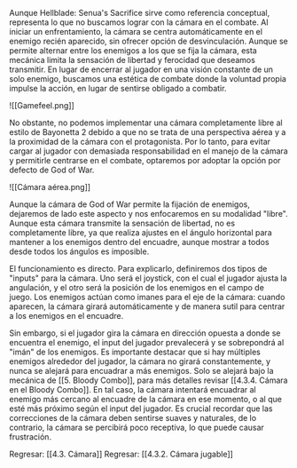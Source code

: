
Aunque Hellblade: Senua's Sacrifice sirve como referencia conceptual, representa lo que no buscamos lograr con la cámara en el combate. Al iniciar un enfrentamiento, la cámara se centra automáticamente en el enemigo recién aparecido, sin ofrecer opción de desvinculación. Aunque se permite alternar entre los enemigos a los que se fija la cámara, esta mecánica limita la sensación de libertad y ferocidad que deseamos transmitir. En lugar de encerrar al jugador en una visión constante de un solo enemigo, buscamos una estética de combate donde la voluntad propia impulse la acción, en lugar de sentirse obligado a combatir.

![[Gamefeel.png]]

No obstante, no podemos implementar una cámara completamente libre al estilo de Bayonetta 2 debido a que no se trata de una perspectiva aérea y a la proximidad de la cámara con el protagonista. Por lo tanto, para evitar cargar al jugador con demasiada responsabilidad en el manejo de la cámara y permitirle centrarse en el combate, optaremos por adoptar la opción por defecto de God of War.

![[Cámara aérea.png]]

Aunque la cámara de God of War permite la fijación de enemigos, dejaremos de lado este aspecto y nos enfocaremos en su modalidad "libre". Aunque esta cámara transmite la sensación de libertad, no es completamente libre, ya que realiza ajustes en el ángulo horizontal para mantener a los enemigos dentro del encuadre, aunque mostrar a todos desde todos los ángulos es imposible.

El funcionamiento es directo. Para explicarlo, definiremos dos tipos de "inputs" para la cámara. Uno será el joystick, con el cual el jugador ajusta la angulación, y el otro será la posición de los enemigos en el campo de juego. Los enemigos actúan como imanes para el eje de la cámara: cuando aparecen, la cámara girará automáticamente y de manera sutil para centrar a los enemigos en el encuadre.

Sin embargo, si el jugador gira la cámara en dirección opuesta a donde se encuentra el enemigo, el input del jugador prevalecerá y se sobrepondrá al "imán" de los enemigos. Es importante destacar que si hay múltiples enemigos alrededor del jugador, la cámara no girará constantemente, y nunca se alejará para encuadrar a más enemigos. Solo se alejará bajo la mecánica de [[5. Bloody Combo]], para más detalles revisar [[4.3.4. Cámara en el Bloody Combo]]. En tal caso, la cámara intentará encuadrar al enemigo más cercano al encuadre de la cámara en ese momento, o al que esté más próximo según el input del jugador. Es crucial recordar que las correcciones de la cámara deben sentirse suaves y naturales, de lo contrario, la cámara se percibirá poco receptiva, lo que puede causar frustración.


Regresar: [[4.3. Cámara]]
Regresar: [[4.3.2. Cámara jugable]]